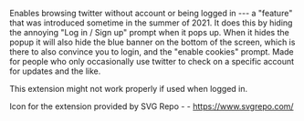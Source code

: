 Enables browsing twitter without account or being logged in --- a "feature" that was introduced sometime in the summer of 2021. It does this by hiding the annoying "Log in / Sign up" prompt when it pops up. When it hides the popup it will also hide the blue banner on the bottom of the screen, which is there to also convince you to login, and the "enable cookies" prompt. Made for people who only occasionally use twitter to check on a specific account for updates and the like.

This extension might not work properly if used when logged in.

Icon for the extension provided by SVG Repo - - https://www.svgrepo.com/ 
